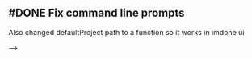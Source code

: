 ## #DONE Fix command line prompts

Also changed defaultProject path to a function so it works in imdone ui

<!-- 
  #task
  created:2023-09-30T19:45:01.500Z
  group:"Ungrouped Tasks"
  story-id:Add-a-command-to-show-defaults
  task-id:lGkFg
order:0 completed:2023-10-01T17:34:03.848Z -->


-->